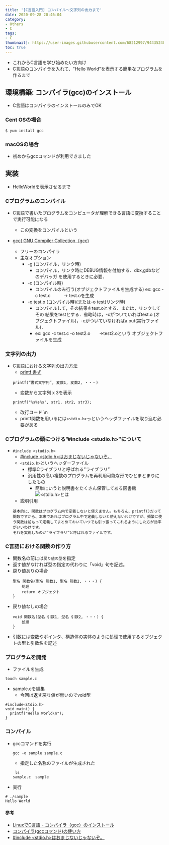 ```yaml
---
title: '[C言語入門] コンパイル〜文字列の出力まで'
date: 2020-09-28 20:46:04
category:
- Others
- C
tags:
- C
thumbnail]: https://user-images.githubusercontent.com/68212997/94435240-d483c780-01d5-11eb-8b31-496780188c8e.png
toc: true
---
```


<!--toc-->

- これからC言語を学び始めたい方向け
- C言語のコンパイラを入れて、"Hello World"を表示する簡単なプログラムを作るまで

## 環境構築: コンパイラ(gcc)のインストール
- C言語はコンパイラのインストールのみでOK

### Cent OSの場合
```
$ yum install gcc
```

### macOSの場合
- 初めからgccコマンドが利用できました

## 実装
- HelloWorldを表示させるまで

### Cプログラムのコンパイル
- C言語で書いたプログラムをコンピュータが理解できる言語に変換することで実行可能になる
    - この変換をコンパイルという

- [gcc( GNU Compiler Collection（gcc)](](https://webkaru.net/clang/linux-compiler-gcc-install/))
    - フリーのコンパイラ
    - 主なオプション
        - -g (コンパイル，リンク時)
            - コンパイル，リンク時にDEBUG情報を付加する．dbx,gdbなどのデバッガ を使用するときに必要．
        - -c (コンパイル時)
            - コンパイルのみ行う(オブジェクトファイルを生成する)
            ex: gcc -c test.c　　　→ test.oを生成
        - -o test.o (コンパイル時)(または-o test(リンク時)
            - コンパイルして，その結果をtest.oとする．または，リンクしてその 結果をtestとする．省略時は，-cがついていればtest.o (オブジェクトファイル)，-cがついていなければa.out(実行ファイル)．
            - ex: gcc -c test.c -o test2.o　　→test2.oという オブジェクトファイルを生成

### 文字列の出力
- C言語における文字列の出力方法
    - [printf 書式](https://www.sejuku.net/blog/24934)
    ```
    printf(“書式文字列”, 変数1, 変数2, ・・・)
    ```
    - 変数から文字列 x 3を表示
    ```
    printf("%s%s%s", str1, str2, str3);
    ```
    - 改行コード \n
    - printf関数を用いるには`<stdio.h>`っというヘッダファイルを取り込む必要がある

### Cプログラムの頭につける”#include <studio.h>”について 
- `#include <studio.h>`
    - [#include <stdio.h>はおまじないじゃないぞ。](https://qiita.com/HirosuguTakeshita/items/8893b2b8a7f05c67482a)
    - `<stdio.h>`というヘッダーファイル
        - 標準Cライブラリと呼ばれる”ライブラリ”
        - 汎用性の高い複数のプログラムを再利用可能な形でひとまとまりにしたもの
            - 簡単にいうと説明書をたくさん保管してある図書館
    ![<stdio.h>とは](https://qiita-user-contents.imgix.net/https%3A%2F%2Fqiita-image-store.s3.ap-northeast-1.amazonaws.com%2F0%2F333871%2F693f304d-d370-32ab-ae9c-34340479ba4b.png?ixlib=rb-1.2.2&auto=format&gif-q=60&q=75&s=ca4a8f86f7e4b2bed4ed0c414817df44)
    - 説明引用
    ```
    基本的に、関数はプログラム内で定義しないと使えません。もちろん、printf()だって関数ですから、本来であればプログラム中で定義しないと使えないわけですが、頻繁に使う関数は前もって定義してまとめておいていつでも引っ張ってこれるようにした方が効率がいいわけです。
    それを実現したのが”ライブラリ”と呼ばれるファイルです。
    ```

### C言語における関数の作り方
- 関数名の前には`戻り値の型`を指定
- 返す値がなければ型の指定の代わりに「void」句を記述。
- 戻り値ありの場合
    ```
    型名 関数名(型名 引数1, 型名 引数2, ・・・) {
        処理
        return オブジェクト
    }
    ```
- 戻り値なしの場合
    ```
    void 関数名(型名 引数1, 型名 引数2, ・・・) {
        処理
    }
    ```
- 引数には変数やポインタ、構造体の実体のように処理で使用するオブジェクトの型と引数名を記述


### プログラムを開発
- ファイルを生成
```
touch sample.c
```

- sample.cを編集
    - 今回は返す戻り値が無いのでvoid型
```
#include<stdio.h>
void main() {
  printf("Hello World\n");
}
```
### コンパイル
- gccコマンドを実行
    ```
    gcc -o sample sample.c
    ```
    - 指定した名称のファイルが生成された
    ```
     ls
    sample.c  sample
    ```

- 実行
```
# ./sample
Hello World
```

#### 参考
- [LinuxでC言語 - コンパイラ（gcc）のインストール](https://webkaru.net/clang/linux-compiler-gcc-install/)
- [コンパイラ(gccコマンド)の使い方](http://www.ysr.net.it-chiba.ac.jp/data/cc.html)
- [#include <stdio.h>はおまじないじゃないぞ。](https://qiita.com/HirosuguTakeshita/items/8893b2b8a7f05c67482a)

